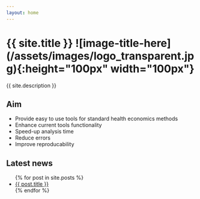 ```yaml
---
layout: home
---
```


<div class="jumbotron">
  <h1 class="display-4">{{ site.title }} <span markdown="1">
                                         ![image-title-here](/assets/images/logo_transparent.jpg){:height="100px" width="100px"}
                                         </span></h1>
  <p class="lead">{{ site.description }}</p>
</div>

## Aim

* Provide easy to use tools for standard health economics methods
* Enhance current tools functionality
* Speed-up analysis time
* Reduce errors
* Improve reproducability

<h2>Latest news</h2>
<ul>
  {% for post in site.posts %}
    <li>
      <a href="{{ post.url }}">{{ post.title }}</a>
    </li>
  {% endfor %}
</ul>
